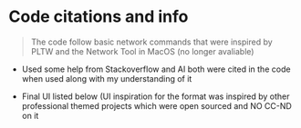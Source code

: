 # Code citations and info

>The code follow basic network commands that were inspired by PLTW and the Network Tool in MacOS (no longer avaliable)

- Used some help from Stackoverflow and AI both were cited in the code when used along with my understanding of it


- Final UI listed below (UI inspiration for the format was inspired by other professional themed projects which were open sourced and NO CC-ND on it
